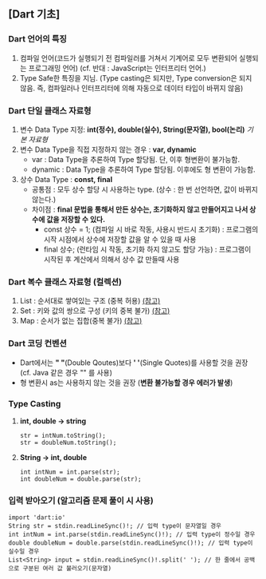 ## [Dart 기초]


### Dart 언어의 특징
  1. 컴파일 언어(코드가 실행되기 전 컴파일러를 거쳐서 기계어로 모두 변환되어 실행되는 프로그래밍 언어) (cf. 반대 : JavaScript는 인터프리터 언어.)
  2. Type Safe한 특징을 지님. (Type casting은 되지만, Type conversion은 되지 않음. 즉, 컴파일러나 인터프리터에 의해 자동으로 데이터 타입이 바뀌지 않음)


### Dart 단일 클래스 자료형
  1. 변수 Data Type 지정: **int(정수), double(실수), String(문자열), bool(논리)**  *기본 자료형*
  2. 변수 Data Type을 직접 지정하지 않는 경우 : **var, dynamic**
     - var : Data Type을 추론하여 Type 할당됨. 단, 이후 형변환이 불가능함.
     - dynamic : Data Type을 추론하여 Type 할당됨. 이후에도 형 변환이 가능함.
  3. 상수 Data Type : **const, final**
     - 공통점 : 모두 상수 할당 시 사용하는 type. (상수 : 한 번 선언하면, 값이 바뀌지 않는다.)
     - 차이점 : **final 문법을 통해서 만든 상수는, 초기화하지 않고 만들어지고 나서 상수에 값을 저장할 수 있다.**
       - const 상수 = 1; (컴파일 시 바로 작동, 사용시 반드시 초기화) : 프로그램의 시작 시점에서 상수에 저장할 값을 알 수 있을 때 사용
       - final 상수; (런타임 시 작동, 초기화 하지 않고도 할당 가능) : 프로그램이 시작된 후 계산에서 의해서 상수 값 만들때 사용


### Dart 복수 클래스 자료형 (컬렉션)
  1. List : 순서대로 쌓여있는 구조 (중복 허용) [(참고)](https://dart-tutorial.com/collections/list-in-dart/)
  2. Set : 키와 값의 쌍으로 구성 (키의 중복 불가) [(참고)](https://dart-tutorial.com/collections/set-in-dart/) 
  3. Map : 순서가 없는 집합(중복 불가) [(참고)](https://dart-tutorial.com/collections/map-in-dart/) 
     

### Dart 코딩 컨벤션
  - Dart에서는 **" "**(Double Qoutes)보다 **' '**(Single Quotes)를 사용할 것을 권장 (cf. Java 같은 경우 "" 를 사용)
  - 형 변환시 as는 사용하지 않는 것을 권장 (**변환 불가능할 경우 에러가 발생**)


  
### Type Casting
1. **int, double -> string**
   ```
   str = intNum.toString();
   str = doubleNum.toString();
   ```
2. **String -> int, double**
   ```
   int intNum = int.parse(str);
   int doubleNum = double.parse(str);
   ```

  
### 입력 받아오기 (알고리즘 문제 풀이 시 사용)
  ```
  import 'dart:io'
  String str = stdin.readLineSync()!; // 입력 type이 문자열일 경우
  int intNum = int.parse(stdin.readLineSync()!); // 입력 type이 정수일 경우
  double doubleNum = double.parse(stdin.readLineSync()!); // 입력 type이 실수일 경우
  List<String> input = stdin.readLineSync()!.split(' '); // 한 줄에서 공백으로 구분된 여러 값 불러오기(문자열)
  ```

